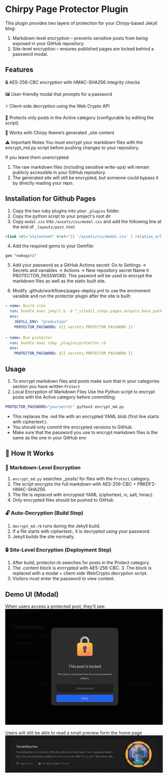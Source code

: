 # Chirpy Page Protector Plugin
This plugin provides two layers of protection for your Chirpy-based Jekyll blog:

1. Markdown-level encryption – prevents sensitive posts from being exposed in your GitHub repository.
2. Site-level encryption – ensures published pages are locked behind a password modal.

## Features

🔒 AES-256-CBC encryption with HMAC-SHA256 integrity checks

🖼️ User-friendly modal that prompts for a password

⚡ Client-side decryption using the Web Crypto API

📝 Protects only posts in the Active category (configurable by editing the script)

🎯 Works with Chirpy theme’s generated _site content

⚠️ Important Notes
You must encrypt your markdown files with the encrypt_md.py script before pushing changes to your repository.

If you leave them unencrypted:
1. The raw markdown files (including sensitive write-ups) will remain publicly accessible in your GitHub repository.
2. The generated site will still be encrypted, but someone could bypass it by directly reading your repo.

## Installation for Github Pages

1. Copy the two ruby plugins into your `_plugins` folder.
2. Copy the python script to your project's root dir
3. Copy `modal.css` into `/assets/css/modal.css` and add the following line at the end of `_layouts/post.html`
```html
<link rel="stylesheet" href="{{ '/assets/css/modal.css' | relative_url }}">
```
4.  Add the required gems to your Gemfile:
```
gem "nokogiri"
```
5. Add your password as a GitHub Actions secret:
Go to Settings → Secrets and variables → Actions → New repository secret
Name it PROTECTOR_PASSWORD. This pasword will be used to encrypt the markdown files as well as the static built site.

7. Modify .github/workflows/pages-deploy.yml to use the enviroment varaible and run the protector plugin after the site is built:
```yaml
- name: Build site
  run: bundle exec jekyll b -d "_site${{ steps.pages.outputs.base_path }}"
  env:
    JEKYLL_ENV: "production"
    PROTECTOR_PASSWORD: ${{ secrets.PROTECTOR_PASSWORD }}
    
- name: Run protector
  run: bundle exec ruby _plugins/protector.rb
  env:
    PROTECTOR_PASSWORD: ${{ secrets.PROTECTOR_PASSWORD }}
```


##  Usage 
1. To encrypt markdown files and posts make sure that in your categories section you have written `Protect`
2. Local Encryption of Markdown Files
Use the Python script to encrypt posts with the Active category before committing:
```bash
PROTECTOR_PASSWORD="yoursecret" python3 encrypt_md.py
```
* This replaces the .md file with an encrypted YAML blob (first line starts with ciphertext:).
* You should only commit the encrypted versions to GitHub.
* Make sure that the password you use to encrypt markdown files is the same as the one in your GitHub env

## 🔄 How It Works
### 🔐 Markdown-Level Encryption

1. `encrypt_md.py` searches _posts/ for files with the `Protect` category.
2. The script encrypts the full markdown with AES-256-CBC + PBKDF2-HMAC-SHA256.
3. The file is replaced with encrypted YAML (ciphertext, iv, salt, hmac).
4. Only encrypted files should be pushed to GitHub.

### 🔓 Auto-Decryption (Build Step)

1. `decrypt_md.rb` runs during the Jekyll build.
2. If a file starts with ciphertext:, it is decrypted using your password.
3. Jekyll builds the site normally.

### 🔒 Site-Level Encryption (Deployment Step)

1. After build, protector.rb searches for posts in the Protect category.
2. The .content block is encrypted with AES-256-CBC.
3 .The block is replaced with a modal + client-side WebCrypto decryption script.
4. Visitors must enter the password to view content.

## Demo UI (Modal)

When users access a protected post, they’ll see:
![example](images/modal.png)

Users will still be able to read a small preview form the home page 
![example](images/home.png)


